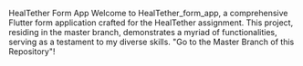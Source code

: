 HealTether Form App
Welcome to HealTether_form_app, a comprehensive Flutter form application crafted for the HealTether assignment. 
This project, residing in the master branch, demonstrates a myriad of functionalities, serving as a testament to my diverse skills.
"Go to the Master Branch of this Repository"!
